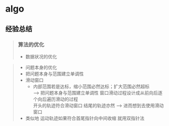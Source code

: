# algo
## 经验总结
> ### 算法的优化
>   - 数据状况的优化

>- 问题本身的优化
 >- 把问题本身与范围建立单调性
 >  - 滑动窗口
  >    - 内部范围若是达标，缩小范围必然达标；扩大范围必然超标  
  >      --> 把问题本身与范围建立单调性
  >      窗口滑动过程设计成从前向后逐个向后遍历滑动的过程  
  >      开头的轨迹符合滑动窗口  结尾的轨迹亦然 --> 进而想到去使用滑动窗口
>  - 类似地 运动轨迹如果符合首尾指针向中间收缩 就用双指针法
